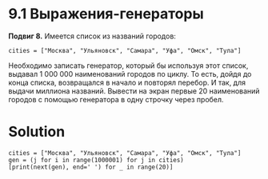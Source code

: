 # 9.1 Выражения-генераторы

**Подвиг 8.** Имеется список из названий городов:

`cities = ["Москва", "Ульяновск", "Самара", "Уфа", "Омск", "Тула"]`

Необходимо записать генератор, который бы используя этот
список, выдавал 1 000 000 наименований городов по циклу.
То есть, дойдя до конца списка, возвращался в начало и
повторял перебор. И так, для выдачи миллиона названий.
Вывести на экран первые 20 наименований городов с помощью 
генератора в одну строчку через пробел.

# Solution

```
cities = ["Москва", "Ульяновск", "Самара", "Уфа", "Омск", "Тула"]
gen = (j for i in range(1000001) for j in cities)
[print(next(gen), end=' ') for _ in range(20)]
```
